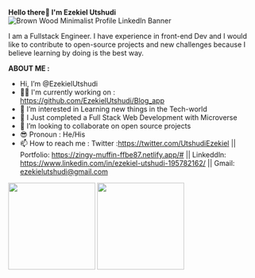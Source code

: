 <strong >Hello there👋 I'm Ezekiel Utshudi</strong>
![Brown Wood Minimalist Profile LinkedIn Banner](https://user-images.githubusercontent.com/81693905/203963274-6f099dfe-2fcb-424d-bcb0-8e31d08d38d4.png)


I am a Fullstack Engineer.
I have experience in front-end Dev and I would like to contribute to open-source projects and new challenges because I believe learning by doing is the best way.

<strong> ABOUT ME :</strong>
-  Hi, I’m @EzekielUtshudi 
- 👨‍🎓 I'm currently working on : https://github.com/EzekielUtshudi/Blog_app
- 👀 I’m interested in Learning new things in the Tech-world
- 🌱 I Just completed a Full Stack Web Development with Microverse
- 💞️ I’m looking to collaborate on open source projects
- 😎 Pronoun : He/His
- 📫 How to reach me : Twitter :https://twitter.com/UtshudiEzekiel || Portfolio: https://zingy-muffin-ffbe87.netlify.app/# || Linkeddln: https://www.linkedin.com/in/ezekiel-utshudi-195782162/ || Gmail: ezekielutshudi@gmail.com

<!---
EzekielUtshudi/EzekielUtshudi is a ✨ special ✨ repository because its `README.md` (this file) appears on your GitHub profile.
You can click the Preview link to take a look at your changes.
--->

<img src="https://github-readme-stats.vercel.app/api?username=EzekielUtshudi&count_private=true&layout=compact&theme=tokyonight" height="175"/>
<img src="https://github-readme-stats.vercel.app/api/top-langs/?username=EzekielUtshudi&layout=compact&theme=tokyonight" height="175"/>

